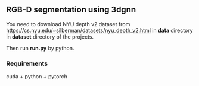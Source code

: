 ## RGB-D segmentation using 3dgnn
You need to download NYU depth v2 dataset from https://cs.nyu.edu/~silberman/datasets/nyu_depth_v2.html in **data** directory in **dataset** directory of the projects.

Then run **run.py** by python.

### Requirements
cuda + python + pytorch
